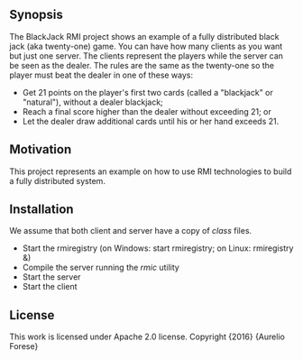 ## Synopsis

The BlackJack RMI project shows an example of a fully distributed black jack (aka twenty-one) game. You can have how many clients as you want but just one server. The clients represent the players while the server can be seen as the dealer. The rules are the same as the twenty-one so the player must beat the dealer in one of these ways: 
- Get 21 points on the player's first two cards (called a "blackjack" or "natural"), without a dealer blackjack;
- Reach a final score higher than the dealer without exceeding 21; or
- Let the dealer draw additional cards until his or her hand exceeds 21. 

## Motivation

This project represents an example on how to use RMI technologies to build a fully distributed system. 

## Installation

We assume that both client and server have a copy of *class* files.
- Start the rmiregistry (on Windows: start rmiregistry; on Linux: rmiregistry &)
- Compile the server running the *rmic* utility
- Start the server
- Start the client 

## License

This work is licensed under Apache 2.0 license. Copyright {2016} {Aurelio Forese}
